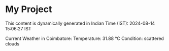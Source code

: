 # My Project

This content is dynamically generated in Indian Time (IST): 2024-08-14 15:06:27 IST


Current Weather in Coimbatore:
Temperature: 31.88 °C
Condition: scattered clouds
